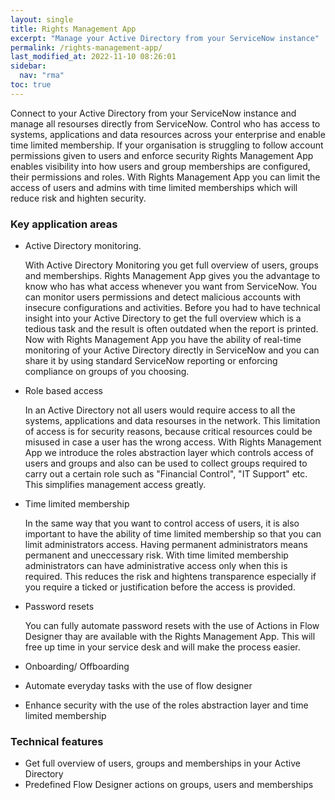 ```yaml
---
layout: single
title: Rights Management App
excerpt: "Manage your Active Directory from your ServiceNow instance"
permalink: /rights-management-app/
last_modified_at: 2022-11-10 08:26:01
sidebar:
  nav: "rma"
toc: true
---
```


Connect to your Active Directory from your ServiceNow instance and manage all resourses directly from ServiceNow. Control who has access to systems, applications and data resources across your enterprise and enable time limited membership.
If your organisation is struggling to follow account permissions given to users and enforce security Rights Management App enables visibility into how users and group memberships are configured, their permissions and roles. With Rights Management App you can limit the access of users and admins with time limited memberships which will reduce risk and highten security.
 

### Key application areas
- Active Directory monitoring.

  With Active Directory Monitoring you get full overview of users, groups and memberships. Rights Management App gives you the advantage to know who has what access whenever you want from ServiceNow. You can monitor users permissions and detect malicious accounts with insecure configurations and activities. Before you had to have technical insight into your Active Directory to get the full overview which is a tedious task and the result is often outdated when the report is printed. Now with Rights Management App you have the ability of real-time monitoring of your Active Directory directly in ServiceNow and you can share it by using standard ServiceNow reporting or enforcing compliance on groups of you choosing. 

- Role based access 

  In an Active Directory not all users would require access to all the systems, applications and data resourses in the network. This limitation of access is for security reasons, because critical resources could be misused in case a user has the wrong access. With Rights Management App we introduce the roles abstraction layer which controls access of users and groups and also can be used to collect groups required to carry out a certain role such as "Financial Control", "IT Support" etc. This simplifies management access greatly. 

- Time limited membership

  In the same way that you want to control access of users, it is also important to have the ability of time limited membership so that you can limit administrators access. Having permanent administrators means permanent and uneccessary risk. With time limited membership administrators can have administrative access only when this is required. This reduces the risk and hightens transparence especially if you require a ticked or justification before the access is provided.

- Password resets 

  You can fully automate password resets with the use of Actions in Flow Designer thay are available with the Rights Management App. This will free up time in your service desk and will make the process easier.
  
- Onboarding/ Offboarding
- Automate everyday tasks with the use of flow designer
- Enhance security with the use of the roles abstraction layer and time limited membership

### Technical features 
- Get full overview of users, groups and memberships in your Active Directory 
- Predefined Flow Designer actions on groups, users and memberships

